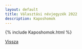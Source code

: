 ```yaml
---
layout: default
title: Választási névjegyzék 2022
description: Kaposhomok
---
```


{% include Kaposhomok.html %}

[Vissza](./)